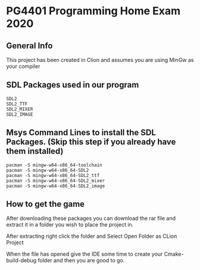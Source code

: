 # PG4401 Programming Home Exam 2020

## General Info
This project has been created in Clion and assumes you are using MinGw as your compiler

## SDL Packages used in our program
~~~~
SDL2
SDL2_TTF
SDL2_MIXER
SDL2_IMAGE
~~~~

## Msys Command Lines to install the SDL Packages. (Skip this step if you already have them installed)
~~~~
pacman -S mingw-w64-x86_64-toolchain
pacman -S mingw-w64-x86_64-SDL2
pacman -S mingw-w64-x86_64-SDL2_ttf
pacman -S mingw-w64-x86_64-SDL2_mixer
pacman -S mingw-w64-x86_64-SDL2_image
~~~~

## How to get the game
After downloading these packages you can download the rar file and extract it in a folder you wish to place the project in.

After extracting right click the folder and Select Open Folder as CLion Project

When the file has opened give the IDE some time to create your Cmake-build-debug folder and then you are good to go.
